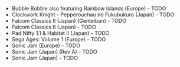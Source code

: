 - Bubble Bobble also featuring Rainbow Islands (Europe) - TODO
- Clockwork Knight - Pepperouchau no Fukubukuro (Japan) - TODO
- Falcom Classics II (Japan) (Genteiban) - TODO
- Falcom Classics II (Japan) - TODO
- Pad Nifty 1.1 & Habitat II (Japan) - TODO
- Sega Ages: Volume 1 (Europe) - TODO
- Sonic Jam (Europe) - TODO
- Sonic Jam (Japan) (Rev A) - TODO
- Sonic Jam (Japan) - TODO

